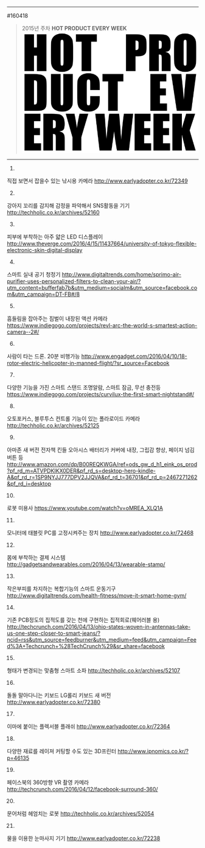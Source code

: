 
---  
#160418  
> 2015년 주차 **HOT PRODUCT EVERY WEEK**  
> ![pic](../image/MAIN.png)  

---  

1. 
직접 보면서 잡을수 있는 낚시용 카메라
http://www.earlyadopter.co.kr/72349

2. 
강아지 꼬리를 감지해 감정을 파악해서 SNS활동을 기기
http://techholic.co.kr/archives/52160

3. 
피부에 부착하는 아주 얇은 LED 디스플레이
http://www.theverge.com/2016/4/15/11437664/university-of-tokyo-flexible-electronic-skin-digital-display

4. 
스마트 실내 공기 청정기
http://www.digitaltrends.com/home/sprimo-air-purifier-uses-personalized-filters-to-clean-your-air/?utm_content=bufferfab7b&utm_medium=socialm&utm_source=facebook.com&utm_campaign=DT-FB#/8

5. 
흠들림을 잡아주는 짐벌이 내장된 액션 카메라
https://www.indiegogo.com/projects/revl-arc-the-world-s-smartest-action-camera--2#/

6. 
사람이 타는 드론. 20분 비행가능
http://www.engadget.com/2016/04/10/18-rotor-electric-helicopter-in-manned-flight/?sr_source=Facebook

7.
다양한 기능을 가진 스마트 스탠드
조명알람, 스마트 잠금, 무선 충전등
https://www.indiegogo.com/projects/curvilux-the-first-smart-nightstand#/

8.
오토포커스, 블루투스 컨트롤 기능이 있는 폴라로이드 카메라
http://techholic.co.kr/archives/52125

9.
아마존 새 버전 전자책 킨들 오아시스
배터리가 커버에 내장, 그립감 향상, 페이지 넘김버튼 등
http://www.amazon.com/dp/B00REQKWGA/ref=ods_gw_d_h1_eink_os_prod?pf_rd_m=ATVPDKIKX0DER&pf_rd_s=desktop-hero-kindle-A&pf_rd_r=1SP9NYJJ777DPV2JJQVA&pf_rd_t=36701&pf_rd_p=2467271262&pf_rd_i=desktop

10.
로봇 미용사
https://www.youtube.com/watch?v=oMREA_XLQ1A

11.
모니터에 태블릿 PC를 고정시켜주는 장치
http://www.earlyadopter.co.kr/72468

12. 
몸에 부착하는 결제 시스템
http://gadgetsandwearables.com/2016/04/13/wearable-stamp/

13. 
작은부피를 차지하는 복합기능의 스마트 운동기구
http://www.digitaltrends.com/health-fitness/move-it-smart-home-gym/

14.
 기존 PCB정도의 집적도를 갖는 천에 구현하는 집적회로(웨어러블 용)
http://techcrunch.com/2016/04/13/ohio-states-woven-in-antennas-take-us-one-step-closer-to-smart-jeans/?ncid=rss&utm_source=feedburner&utm_medium=feed&utm_campaign=Feed%3A+Techcrunch+%28TechCrunch%29&sr_share=facebook

15.
 형태가 변경되는 맞춤형 스마트 소파
http://techholic.co.kr/archives/52107

16.
 돌돌 말아다니는 키보드 LG롤리 키보드 새 버전 
http://www.earlyadopter.co.kr/72380

17.
 이마에 붙이는 플렉서블 플래쉬
http://www.earlyadopter.co.kr/72364

18.
 다양한 재료를 레이져 커팅할 수도 있는 3D프린터
http://www.ipnomics.co.kr/?p=46135

19.
 페이스북의 360방향 VR 촬영 카메라
http://techcrunch.com/2016/04/12/facebook-surround-360/

20.
 문어처럼 헤엄치는 로봇
http://techholic.co.kr/archives/52054

21.
 물을 이용한 눈마사지 기기
http://www.earlyadopter.co.kr/72238
